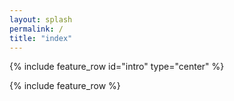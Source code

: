 ```yaml
---
layout: splash
permalink: /
title: "index"
---
```


{% include feature_row id="intro" type="center" %}

{% include feature_row %}
